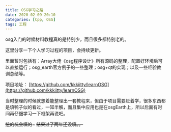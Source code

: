 ```yaml
---
title: OSG学习之路
date: 2020-02-09 20:10
categories: [Cpp, OSG]
tags: 工程
---
```


osg入门的时候材料教程真的是特别少，而且很多都特别老的。

这里分享一下个人学习过程的项目，会持续更新。

里面暂时包括有：Array大佬《osg程序设计》所有源码的整理，配置好环境后可以直接运行；osg_earth官方例子的一些整理；osg+qt的实现；以及一些经验教训总结等。

项目地址：
[https://github.com/kkkiitty/learnOSG](https://github.com/kkkiitty/learnOSG)

当时整理的时候就想着能整理出一套教程来，但由于项目需要赶着学，很多东西都是填鸭子似的看过，一知半解，而且集中应用也是在osgEarth上，所以后面有时间再仔细学习一下框架再说吧。

~~挖的坑会填的~~~
~~结果过了两年还没填。。~~